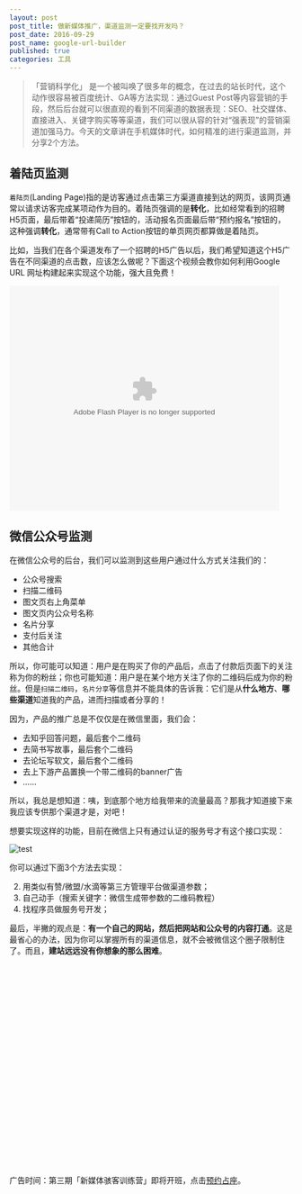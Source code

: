 ```yaml
---
layout: post
post_title: 做新媒体推广，渠道监测一定要找开发吗？
post_date: 2016-09-29
post_name: google-url-builder
published: true
categories: 工具
---
```


> 「营销科学化」 是一个被叫唤了很多年的概念，在过去的站长时代，这个动作很容易被百度统计、GA等方法实现：通过Guest Post等内容营销的手段，然后后台就可以很直观的看到不同渠道的数据表现：SEO、社交媒体、直接进入、关键字购买等等渠道，我们可以很从容的针对“强表现”的营销渠道加强马力。今天的文章讲在手机媒体时代，如何精准的进行渠道监测，并分享2个方法。


## 着陆页监测

`着陆页`(Landing Page)指的是访客通过点击第三方渠道直接到达的网页，该网页通常以请求访客完成某项动作为目的。着陆页强调的是**转化**，比如经常看到的招聘H5页面，最后带着“投递简历”按钮的，活动报名页面最后带“预约报名”按钮的，这种强调**转化**，通常带有Call to Action按钮的单页网页都算做是着陆页。

比如，当我们在各个渠道发布了一个招聘的H5广告以后，我们希望知道这个H5广告在不同渠道的点击数，应该怎么做呢？下面这个视频会教你如何利用Google URL 网址构建起来实现这个功能，强大且免费！

<embed src="http://static.video.qq.com/TPout.swf?vid=u03328xivez&auto=0" allowFullScreen="true" quality="high" width="480" height="400" align="middle" allowScriptAccess="always" type="application/x-shockwave-flash"></embed>

## 微信公众号监测

在微信公众号的后台，我们可以监测到这些用户通过什么方式关注我们的：

- 公众号搜索
- 扫描二维码
- 图文页右上角菜单
- 图文页内公众号名称
- 名片分享
- 支付后关注
- 其他合计


所以，你可能可以知道：用户是在购买了你的产品后，点击了付款后页面下的关注称为你的粉丝；你也可能知道：用户是在某个地方关注了你的二维码后成为你的粉丝。但是`扫描二维码`，`名片分享`等信息并不能具体的告诉我：它们是从**什么地方**、**哪些渠道**知道我的产品，进而扫描或者分享的！


因为，产品的推广总是不仅仅是在微信里面，我们会：


- 去知乎回答问题，最后套个二维码
- 去简书写故事，最后套个二维码
- 去论坛写软文，最后套个二维码
- 去上下游产品置换一个带二维码的banner广告
- ……

所以，我总是想知道：咦，到底那个地方给我带来的流量最高？那我才知道接下来我应该专供那个渠道才是，对吧！


想要实现这样的功能，目前在微信上只有通过认证的服务号才有这个接口实现：

![test](./_image/wechat-utm-qrcode.png)


你可以通过下面3个方法去实现：

2. 用类似有赞/微盟/水滴等第三方管理平台做渠道参数；
3. 自己动手（搜索关键字：微信生成带参数的二维码教程）
3. 找程序员做服务号开发；

最后，半撇的观点是：**有一个自己的网站，然后把网站和公众号的内容打通**。这是最省心的办法，因为你可以掌握所有的渠道信息，就不会被微信这个圈子限制住了。而且，**建站远远没有你想象的那么困难**。

<div id="id_video_container_14651978969371824467" style="width:100%;height:360px;"></div><script src="https://qzonestyle.gtimg.cn/open/qcloud/video/h5/h5connect.js" charset="utf-8"></script> 

<script type="text/javascript"> (function(){ var option ={"auto_play":"0","file_id":"14651978969371824467","app_id":"1252799986","width":640,"height":360,"https":1}; /*调用播放器进行播放*/ new qcVideo.Player( /*代码中的id_video_container将会作为播放器放置的容器使用,可自行替换*/ "id_video_container_14651978969371824467", option ); })() </script>


广告时间：第三期「新媒体骇客训练营」即将开班，点击[预约占座](http://www.bpteach.com)。




